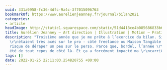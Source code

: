 ```yaml
---
uuid: 331a9958-fc36-4dfc-9a4c-3f7015096763
bookmarkOf: https://www.aurelienjeanney.fr/journal/bilan2021
categories:
- article
headImage: http://static1.squarespace.com/static/51d4418ce4b085686833b6ea/5a7ac8a8e2c483ccb40d071a/6191364d6e073318a7bac274/1641228797320/AJ_Bilan2021_Apres.jpg?format=1500w
title: Aurélien Jeanney – Art direction | Illustration | Motion — Pratique de l'effondrement
description: "Troisième année que je me prête à l’exercice du bilan. Si les deux premiers
  \r\nétaient très axés sur le pro - côté freelance ou Maison Tangible -, \r\ncelui-ci
  risque de déraper un peu sur le perso. Parce que, bordel, l’année \r\n2021 a pas
  été de tout repos de côté là. Et ça a forcément impacté ma \r\ncarrière professionnelle."
tags: []
date: 2022-01-25 22:11:03.254820755 +00:00
---
```

